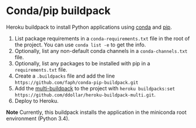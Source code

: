 Conda/pip buildpack
===================

Heroku buildpack to install Python applications using
[conda](http://conda.pydata.org) and [pip](https://pypi.python.org).

1. List package requirements in a `conda-requirements.txt` file in the root of
   the project. You can use `conda list -e` to get the info.
2. Optionally, list any non-default conda channels in a `conda-channels.txt`
   file.
3. Optionally, list any packages to be installed with pip in a
   `requirements.txt` file.
4. Create a `.buildpacks` file and add the line
   `https://github.com/faph/conda-pip-buildpack.git`
5. Add the [multi-buildpack](https://github.com/ddollar/heroku-buildpack-multi)
   to the project with
   `heroku buildpacks:set https://github.com/ddollar/heroku-buildpack-multi.git`.
6. Deploy to Heroku.

**Note**
Currently, this buildpack installs the application in the miniconda root
environment (Python 3.4).
